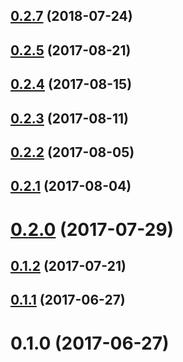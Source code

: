<a name="0.2.7"></a>
## [0.2.7](https://github.com/0xMatt/ngx-oauth-client/compare/v0.2.5...v0.2.7) (2018-07-24)



<a name="0.2.5"></a>
## [0.2.5](https://github.com/0xMatt/ngx-oauth-client/compare/v0.2.4...v0.2.5) (2017-08-21)



<a name="0.2.4"></a>
## [0.2.4](https://github.com/0xMatt/ngx-oauth-client/compare/v0.2.3...v0.2.4) (2017-08-15)



<a name="0.2.3"></a>
## [0.2.3](https://github.com/0xMatt/ngx-oauth-client/compare/v0.2.2...v0.2.3) (2017-08-11)



<a name="0.2.2"></a>
## [0.2.2](https://github.com/0xMatt/ngx-oauth-client/compare/v0.2.1...v0.2.2) (2017-08-05)



<a name="0.2.1"></a>
## [0.2.1](https://github.com/0xMatt/ngx-oauth-client/compare/v0.2.0...v0.2.1) (2017-08-04)



<a name="0.2.0"></a>
# [0.2.0](https://github.com/0xMatt/ngx-oauth-client/compare/v0.1.2...v0.2.0) (2017-07-29)



<a name="0.1.2"></a>
## [0.1.2](https://github.com/0xMatt/ngx-oauth-client/compare/v0.1.1...v0.1.2) (2017-07-21)



<a name="0.1.1"></a>
## [0.1.1](https://github.com/0xMatt/ngx-oauth-client/compare/v0.1.0...v0.1.1) (2017-06-27)



<a name="0.1.0"></a>
# 0.1.0 (2017-06-27)



